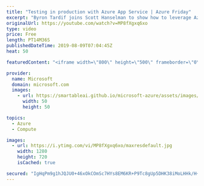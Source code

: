 ```yaml
---
title: "Testing in production with Azure App Service | Azure Friday"
excerpt: "Byron Tardif joins Scott Hanselman to show how to leverage Azure App Service features to empower your DevOps to achieve sophisticated scenarios like testing in production using deployment slots with just a few clicks.  Azure App Service overview https://aka.ms/azfr/565/01  Set up staging environments"
originalUrl: https://youtube.com/watch?v=MP8fXgxq6xo
type: video
price: Free
length: PT14M36S
publishedDateTime: 2019-08-09T07:04:45Z
heat: 50

featuredContent: "<iframe width=\"800\" height=\"500\" frameborder=\"0\" src=\"https://www.youtube.com/embed/MP8fXgxq6xo\" allow=\"accelerometer; autoplay; encrypted-media; gyroscope; picture-in-picture\" allowfullscreen></iframe>"

provider:
  name: Microsoft
  domain: microsoft.com
  images:
    - url: https://smartableai.github.io/microsoft-azure/assets/images/organizations/microsoft.com-50x50.jpg
      width: 50
      height: 50

topics:
  - Azure
  - Compute

images:
  - url: https://i.ytimg.com/vi/MP8fXgxq6xo/maxresdefault.jpg
    width: 1280
    height: 720
    isCached: true

secured: "IgHqPm9g1hJQJU0+46xOkCOmSc7HYs8EM6KR+P9Tc8gUp5DHK38iMoLHHk/H+7ACiG0L/dVdwy3d/7bbvVqjLPsJsq/yqwDcX/n8UWSmpNedokbweHt1T6jq6DFB41bhiTPcBySAU6E1lS5sqRyPXNbfDnSDD4Kvb5DfG/runJpZtG/1GgCir+kJa/S7bM4bqyLwc8Kv6OcVplg86oMk4lEqbYajS1DwajPt4oa2vVbk8VKN/tyVgfa9wQWFe5sC7ixTVPV6X82UkISDSC+UaJNjcVqNMVAhODPBxlzRs7io/6A3kKy+DxqmjgH+wtvW940oHPLmbqhwhfCF0mgrZN7aDpzWMpk4pbnWmDSlbpQR6yEtL8Qp2XuMLut6kHzkxsBunW/HzBdYM014xskSRCHM1oJbyK40+pPz7SVBC8I=;dSxXlNjklNbIeBRLqE5qlw=="
---
```


